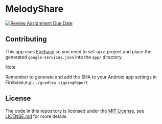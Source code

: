 # MelodyShare

[![Review Assignment Due Date](https://classroom.github.com/assets/deadline-readme-button-24ddc0f5d75046c5622901739e7c5dd533143b0c8e959d652212380cedb1ea36.svg)](https://classroom.github.com/a/ZX5kW5CC)

## Contributing

This app uses [Firebase](https://firebase.google.com/) so you need to set-up a project and place the generated `google-services.json` into the `app/` directory.

> [!NOTE]
> Remember to generate and add the SHA to your Android app settings in Firebase,e.g.:
> `./gradlew signingReport`

## License

The code in this repository is licensed under the [MIT License](https://opensource.org/license/mit), see [LICENSE.md](./LICENSE.md) for more details.
